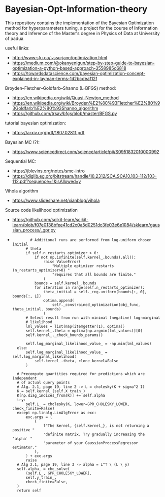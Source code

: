 # Bayesian-Opt-Information-theory
This repository contains the implementation of the Bayesian Optimization method for hyperparameters tuning, a project for the course of Information theory and Inference of the Master's degree in Physics of Data at University of padua.


useful links:

- http://www.sfu.ca/~ssurjano/optimization.html
- https://medium.com/@okanyenigun/step-by-step-guide-to-bayesian-optimization-a-python-based-approach-3558985c6818
- https://towardsdatascience.com/bayesian-optimization-concept-explained-in-layman-terms-1d2bcdeaf12f

Broyden–Fletcher–Goldfarb–Shanno (L-BFGS) method: 
- https://en.wikipedia.org/wiki/Quasi-Newton_method
- https://en.wikipedia.org/wiki/Broyden%E2%80%93Fletcher%E2%80%93Goldfarb%E2%80%93Shanno_algorithm
- https://github.com/trsav/bfgs/blob/master/BFGS.py

tutorial bayesian optimization:

- https://arxiv.org/pdf/1807.02811.pdf


Bayesian MC (?):

- https://www.sciencedirect.com/science/article/pii/S0951832010000992


Sequential MC:
- https://jblevins.org/notes/smc-intro
- https://diglib.eg.org/bitstream/handle/10.2312/SCA.SCA10.103-112/103-112.pdf?sequence=1&isAllowed=y

Vihola algorithm
- https://www.slideshare.net/xianblog/vihola
  
Source code likelihood optimization 
- https://github.com/scikit-learn/scikit-learn/blob/f07e0138bfee41cd2c0a5d0251dc3fe03e6e1084/sklearn/gaussian_process/_gpr.py
-             # Additional runs are performed from log-uniform chosen initial
            # theta
            if self.n_restarts_optimizer > 0:
                if not np.isfinite(self.kernel_.bounds).all():
                    raise ValueError(
                        "Multiple optimizer restarts (n_restarts_optimizer>0) "
                        "requires that all bounds are finite."
                    )
                bounds = self.kernel_.bounds
                for iteration in range(self.n_restarts_optimizer):
                    theta_initial = self._rng.uniform(bounds[:, 0], bounds[:, 1])
                    optima.append(
                        self._constrained_optimization(obj_func, theta_initial, bounds)
                    )
            # Select result from run with minimal (negative) log-marginal
            # likelihood
            lml_values = list(map(itemgetter(1), optima))
            self.kernel_.theta = optima[np.argmin(lml_values)][0]
            self.kernel_._check_bounds_params()

            self.log_marginal_likelihood_value_ = -np.min(lml_values)
        else:
            self.log_marginal_likelihood_value_ = self.log_marginal_likelihood(
                self.kernel_.theta, clone_kernel=False
            )

        # Precompute quantities required for predictions which are independent
        # of actual query points
        # Alg. 2.1, page 19, line 2 -> L = cholesky(K + sigma^2 I)
        K = self.kernel_(self.X_train_)
        K[np.diag_indices_from(K)] += self.alpha
        try:
            self.L_ = cholesky(K, lower=GPR_CHOLESKY_LOWER, check_finite=False)
        except np.linalg.LinAlgError as exc:
            exc.args = (
                (
                    f"The kernel, {self.kernel_}, is not returning a positive "
                    "definite matrix. Try gradually increasing the 'alpha' "
                    "parameter of your GaussianProcessRegressor estimator."
                ),
            ) + exc.args
            raise
        # Alg 2.1, page 19, line 3 -> alpha = L^T \ (L \ y)
        self.alpha_ = cho_solve(
            (self.L_, GPR_CHOLESKY_LOWER),
            self.y_train_,
            check_finite=False,
        )
        return self
